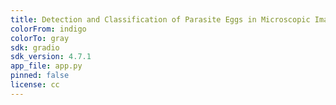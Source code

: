 ```yaml
---
title: Detection and Classification of Parasite Eggs in Microscopic Images with YOLOv8 
colorFrom: indigo
colorTo: gray
sdk: gradio
sdk_version: 4.7.1
app_file: app.py
pinned: false
license: cc
---
```


